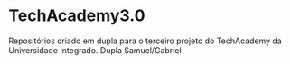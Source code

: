 # TechAcademy3.0
Repositórios criado em dupla para o terceiro projeto do TechAcademy da Universidade Integrado. Dupla Samuel/Gabriel
